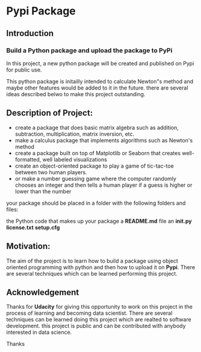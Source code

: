 # Pypi Package

## Introduction

### Build a Python package and upload the package to PyPi

In this project, a new python package will be created and published on Pypi for public use. 

This python package is initailly intended to calculate Newton"s method and maybe other features would be added to it in the future.
there are several ideas described belwo to make this project outstanding. 

## Description of Project:

- create a package that does basic matrix algebra such as addition, subtraction, multiplication, matrix inversion, etc.
- make a calculus package that implements algorithms such as Newton's method
- create a package built on top of Matplotlib or Seaborn that creates well-formatted, well labeled visualizations
- create an object-oriented package to play a game of tic-tac-toe between two human players.
- or make a number guessing game where the computer randomly chooses an integer and then tells a human player if a guess is higher or lower than the number

your package should be placed in a folder with the following folders and files:

the Python code that makes up your package
a **README.md** file
an **__init__.py**
**license.txt**
**setup.cfg**

## Motivation:
The aim of the project is to learn how to build a package using object oriented programming with python and then how to upload it on **Pypi**. There are several techniques which can be learned performing this project. 

## Acknowledgement

Thanks for **Udacity** for giving this opportunity to work on this project in the process of learning and becoming data scientist. There are several techniques can be learned doing this project which are realted to software development. 
this project is public and can be contributed with anybody interested in data science.

Thanks

